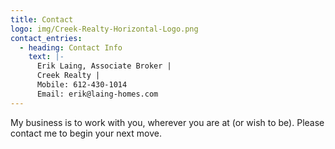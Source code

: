 ```yaml
---
title: Contact
logo: img/Creek-Realty-Horizontal-Logo.png
contact_entries:
  - heading: Contact Info
    text: |-
      Erik Laing, Associate Broker |
      Creek Realty |
      Mobile: 612-430-1014
      Email: erik@laing-homes.com
---
```

My business is to work with you, wherever you are at (or wish to be). Please contact me to begin your next move.
